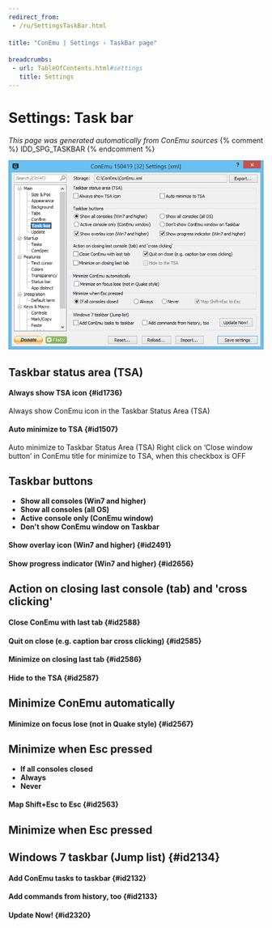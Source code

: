 ```yaml
---
redirect_from:
 - /ru/SettingsTaskBar.html

title: "ConEmu | Settings › TaskBar page"

breadcrumbs:
 - url: TableOfContents.html#settings
   title: Settings
---
```


# Settings: Task bar

*This page was generated automatically from ConEmu sources*
{% comment %} IDD_SPG_TASKBAR {% endcomment %}

![ConEmu Settings: Task bar](/img/Settings-TaskBar.png)



## Taskbar status area (TSA)

#### Always show TSA icon  {#id1736}
Always show ConEmu icon in the Taskbar Status Area (TSA)

#### Auto minimize to TSA  {#id1507}
Auto minimize to Taskbar Status Area (TSA) Right click on ‘Close window button’ in ConEmu title for minimize to TSA, when this checkbox is OFF



## Taskbar buttons




* **Show all consoles (Win7 and higher)**
* **Show all consoles (all OS)**
* **Active console only (ConEmu window)**
* **Don't show ConEmu window on Taskbar**


#### Show overlay icon (Win7 and higher)  {#id2491}


#### Show progress indicator (Win7 and higher)  {#id2656}




## Action on closing last console (tab) and 'cross clicking'

#### Close ConEmu with last tab  {#id2588}


#### Quit on close (e.g. caption bar cross clicking)  {#id2585}


#### Minimize on closing last tab  {#id2586}


#### Hide to the TSA  {#id2587}




## Minimize ConEmu automatically

#### Minimize on focus lose (not in Quake style)  {#id2567}


## Minimize when Esc pressed




* **If all consoles closed**
* **Always**
* **Never**


#### Map Shift+Esc to Esc  {#id2563}






## Minimize when Esc pressed





## Windows 7 taskbar (Jump list)  {#id2134}

#### Add ConEmu tasks to taskbar  {#id2132}


#### Add commands from history, too  {#id2133}


#### Update Now!  {#id2320}




